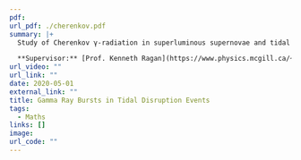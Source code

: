 ```yaml
---
pdf: 
url_pdf: ./cherenkov.pdf
summary: |+
  Study of Cherenkov γ-radiation in superluminous supernovae and tidal disruption events with the NASA Fermi-LAT. Studied statistics of radiation through numerical upper limit and likelihood computations.

  **Supervisor:** [Prof. Kenneth Ragan](https://www.physics.mcgill.ca/~ragan/)
url_video: ""
url_link: ""
date: 2020-05-01
external_link: ""
title: Gamma Ray Bursts in Tidal Disruption Events
tags:
  - Maths
links: []
image: 
url_code: ""
---
```

